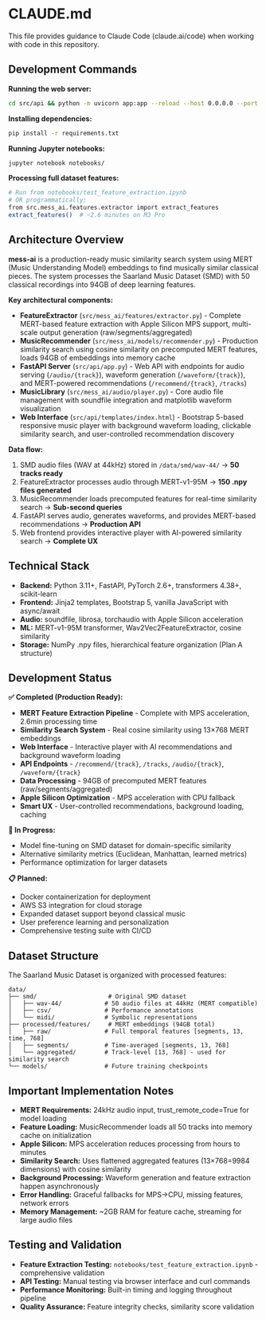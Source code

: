 # CLAUDE.md

This file provides guidance to Claude Code (claude.ai/code) when working with code in this repository.

## Development Commands

**Running the web server:**
```bash
cd src/api && python -m uvicorn app:app --reload --host 0.0.0.0 --port 8000
```

**Installing dependencies:**
```bash
pip install -r requirements.txt
```

**Running Jupyter notebooks:**
```bash
jupyter notebook notebooks/
```

**Processing full dataset features:**
```bash
# Run from notebooks/test_feature_extraction.ipynb
# OR programmatically:
from src.mess_ai.features.extractor import extract_features
extract_features()  # ~2.6 minutes on M3 Pro
```

## Architecture Overview

**mess-ai** is a production-ready music similarity search system using MERT (Music Understanding Model) embeddings to find musically similar classical pieces. The system processes the Saarland Music Dataset (SMD) with 50 classical recordings into 94GB of deep learning features.

**Key architectural components:**

- **FeatureExtractor** (`src/mess_ai/features/extractor.py`) - Complete MERT-based feature extraction with Apple Silicon MPS support, multi-scale output generation (raw/segments/aggregated)
- **MusicRecommender** (`src/mess_ai/models/recommender.py`) - Production similarity search using cosine similarity on precomputed MERT features, loads 94GB of embeddings into memory cache
- **FastAPI Server** (`src/api/app.py`) - Web API with endpoints for audio serving (`/audio/{track}`), waveform generation (`/waveform/{track}`), and MERT-powered recommendations (`/recommend/{track}`, `/tracks`)
- **MusicLibrary** (`src/mess_ai/audio/player.py`) - Core audio file management with soundfile integration and matplotlib waveform visualization
- **Web Interface** (`src/api/templates/index.html`) - Bootstrap 5-based responsive music player with background waveform loading, clickable similarity search, and user-controlled recommendation discovery

**Data flow:**
1. SMD audio files (WAV at 44kHz) stored in `/data/smd/wav-44/` → **50 tracks ready**
2. FeatureExtractor processes audio through MERT-v1-95M → **150 .npy files generated**
3. MusicRecommender loads precomputed features for real-time similarity search → **Sub-second queries**
4. FastAPI serves audio, generates waveforms, and provides MERT-based recommendations → **Production API**
5. Web frontend provides interactive player with AI-powered similarity search → **Complete UX**

## Technical Stack

- **Backend:** Python 3.11+, FastAPI, PyTorch 2.6+, transformers 4.38+, scikit-learn
- **Frontend:** Jinja2 templates, Bootstrap 5, vanilla JavaScript with async/await
- **Audio:** soundfile, librosa, torchaudio with Apple Silicon acceleration
- **ML:** MERT-v1-95M transformer, Wav2Vec2FeatureExtractor, cosine similarity
- **Storage:** NumPy .npy files, hierarchical feature organization (Plan A structure)

## Development Status

**✅ Completed (Production Ready):**
- **MERT Feature Extraction Pipeline** - Complete with MPS acceleration, 2.6min processing time
- **Similarity Search System** - Real cosine similarity using 13×768 MERT embeddings
- **Web Interface** - Interactive player with AI recommendations and background waveform loading
- **API Endpoints** - `/recommend/{track}`, `/tracks`, `/audio/{track}`, `/waveform/{track}`
- **Data Processing** - 94GB of precomputed MERT features (raw/segments/aggregated)
- **Apple Silicon Optimization** - MPS acceleration with CPU fallback
- **Smart UX** - User-controlled recommendations, background loading, caching

**🚧 In Progress:**
- Model fine-tuning on SMD dataset for domain-specific similarity
- Alternative similarity metrics (Euclidean, Manhattan, learned metrics)
- Performance optimization for larger datasets

**📋 Planned:**
- Docker containerization for deployment
- AWS S3 integration for cloud storage
- Expanded dataset support beyond classical music
- User preference learning and personalization
- Comprehensive testing suite with CI/CD

## Dataset Structure

The Saarland Music Dataset is organized with processed features:

```
data/
├── smd/                    # Original SMD dataset
│   ├── wav-44/            # 50 audio files at 44kHz (MERT compatible)
│   ├── csv/               # Performance annotations
│   └── midi/              # Symbolic representations
├── processed/features/     # MERT embeddings (94GB total)
│   ├── raw/               # Full temporal features [segments, 13, time, 768] 
│   ├── segments/          # Time-averaged [segments, 13, 768]
│   └── aggregated/        # Track-level [13, 768] - used for similarity search
└── models/                # Future training checkpoints
```

## Important Implementation Notes

- **MERT Requirements:** 24kHz audio input, trust_remote_code=True for model loading
- **Feature Loading:** MusicRecommender loads all 50 tracks into memory cache on initialization
- **Apple Silicon:** MPS acceleration reduces processing from hours to minutes
- **Similarity Search:** Uses flattened aggregated features (13×768=9984 dimensions) with cosine similarity
- **Background Processing:** Waveform generation and feature extraction happen asynchronously
- **Error Handling:** Graceful fallbacks for MPS→CPU, missing features, network errors
- **Memory Management:** ~2GB RAM for feature cache, streaming for large audio files

## Testing and Validation

- **Feature Extraction Testing:** `notebooks/test_feature_extraction.ipynb` - comprehensive validation
- **API Testing:** Manual testing via browser interface and curl commands
- **Performance Monitoring:** Built-in timing and logging throughout pipeline
- **Quality Assurance:** Feature integrity checks, similarity score validation